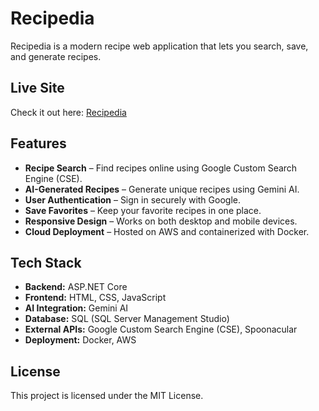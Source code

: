 # Recipedia

Recipedia is a modern recipe web application that lets you search, save, and generate recipes. 

## Live Site

Check it out here: [Recipedia](https://recipedia.cc) 

## Features

- **Recipe Search** – Find recipes online using Google Custom Search Engine (CSE).  
- **AI-Generated Recipes** – Generate unique recipes using Gemini AI.  
- **User Authentication** – Sign in securely with Google.  
- **Save Favorites** – Keep your favorite recipes in one place.  
- **Responsive Design** – Works on both desktop and mobile devices.  
- **Cloud Deployment** – Hosted on AWS and containerized with Docker.  

## Tech Stack

- **Backend:** ASP.NET Core
- **Frontend:** HTML, CSS, JavaScript  
- **AI Integration:** Gemini AI
- **Database:** SQL (SQL Server Management Studio)
- **External APIs:** Google Custom Search Engine (CSE), Spoonacular  
- **Deployment:** Docker, AWS
  
## License

This project is licensed under the MIT License.  
